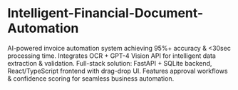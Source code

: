 # Intelligent-Financial-Document-Automation
AI-powered invoice automation system achieving 95%+ accuracy &amp; &lt;30sec processing time. Integrates OCR + GPT-4 Vision API for intelligent data extraction &amp; validation. Full-stack solution: FastAPI + SQLite backend, React/TypeScript frontend with drag-drop UI. Features approval workflows &amp; confidence scoring for seamless business automation.
